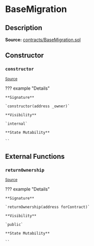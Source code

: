 # BaseMigration

## Description

**Source:** [contracts/BaseMigration.sol](https://github.com/Synthetixio/synthetix/tree/v2.77.0-alpha/contracts/BaseMigration.sol)

## Constructor

### `constructor`

<sub>[Source](https://github.com/Synthetixio/synthetix/tree/v2.77.0-alpha/contracts/BaseMigration.sol#L6)</sub>

??? example "Details"

    **Signature**

    `constructor(address _owner)`

    **Visibility**

    `internal`

    **State Mutability**

    ``

## External Functions

### `returnOwnership`

<sub>[Source](https://github.com/Synthetixio/synthetix/tree/v2.77.0-alpha/contracts/BaseMigration.sol#L9)</sub>

??? example "Details"

    **Signature**

    `returnOwnership(address forContract)`

    **Visibility**

    `public`

    **State Mutability**

    ``
